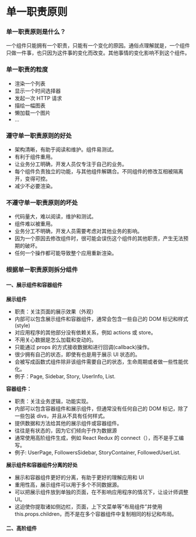 # 单一职责原则

### 单一职责原则是什么？

一个组件只能拥有一个职责，只能有一个变化的原因。通俗点理解就是，一个组件只做一件事，也只因为这件事的变化而改变。其他事情的变化影响不到这个组件。

### 单一职责的粒度

* 渲染一个列表
* 显示一个时间选择器
* 发起一次 HTTP 请求
* 描绘一幅图表
* 懒加载一个图片
* ...

### 遵守单一职责原则的好处

* 架构清晰，有助于阅读和维护。组件易测试。
* 有利于组件重用。
* 让业务分工明确，开发人员仅专注于自己的业务。
* 每个组件负责独立的功能，与其他组件解耦合。不同组件的修改互相被隔离开，变得可控。
* 减少不必要渲染。

### 不遵守单一职责原则的坏处

* 代码量大，难以阅读，维护和测试。
* 组件难以被重用。
* 业务分工不明确，开发人员需要考虑对其他业务的影响。
* 因为一个原因去修改组件时，很可能会误伤这个组件的其他职责，产生无法预期的破坏。
* 任何一个操作都可能导致整个应用重新渲染。

### 根据单一职责原则拆分组件

#### 一、展示组件和容器组件

**展示组件**

* 职责：关注页面的展示效果（外观）
* 内部可以包含展示组件和容器组件，通常会包含一些自己的 DOM 标记和样式\(style\)
* 对应用程序的其他部分没有依赖关系，例如 actions 或 store。
* 不用关心数据是怎么加载和变动的。
* 只能通过 props 的方式接收数据和进行回调\(callback\)操作。
* 很少拥有自己的状态，即使有也是用于展示 UI 状态的。
* 会被写成函数式组件除非该组件需要自己的状态，生命周期或者做一些性能优化。
* 例子：Page, Sidebar, Story, UserInfo, List.

**容器组件：**

* 职责：关注业务逻辑，功能实现。
* 内部可以包含容器组件和展示组件，但通常没有任何自己的 DOM 标记，除了一些包装 divs，并且从不具有任何样式。
* 提供数据和方法给其他的展示组件或容器组件。
* 往往是有状态的，因为它们倾向于作为数据源
* 通常使用高阶组件生成，例如 React Redux 的 connect（），而不是手工编写。
* 例子: UserPage, FollowersSidebar, StoryContainer, FollowedUserList.

**展示组件和容器组件分离的好处**

* 展示和容器组件更好的分离，有助于更好的理解应用和 UI
* 重用性高，展示组件可以用于多个不同数据源。
* 可以把展示组件放到单独的页面，在不影响应用程序的情况下，让设计师调整 UI。
* 这迫使你提取诸如侧边栏，页面，上下文菜单等“布局组件”并使用 this.props.children，而不是在多个容器组件中复制相同的标记和布局。

#### 二、高阶组件

